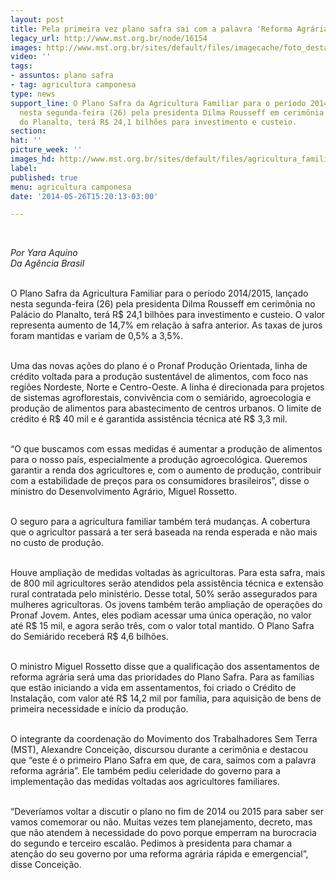 ```yaml
---
layout: post
title: Pela primeira vez plano safra sai com a palavra 'Reforma Agrária'
legacy_url: http://www.mst.org.br/node/16154
images: http://www.mst.org.br/sites/default/files/imagecache/foto_destaque/agricultura_familiar_ABr.JPG
video: ''
tags:
- assuntos: plano safra
- tag: agricultura camponesa
type: news
support_line: O Plano Safra da Agricultura Familiar para o período 2014/2015, lançado
  nesta segunda-feira (26) pela presidenta Dilma Rousseff em cerimônia no Palácio
  do Planalto, terá R$ 24,1 bilhões para investimento e custeio.
section: 
hat: ''
picture_week: ''
images_hd: http://www.mst.org.br/sites/default/files/agricultura_familiar_ABr.JPG
label: 
published: true
menu: agricultura camponesa
date: '2014-05-26T15:20:13-03:00'

---
```

<p>&nbsp;</p><p><em>Por Yara Aquino<br>Da Agência Brasil&nbsp;</em></p><p><br>O Plano Safra da Agricultura Familiar para o período 2014/2015, lançado nesta segunda-feira (26) pela presidenta Dilma Rousseff em cerimônia no Palácio do Planalto, terá R$ 24,1 bilhões para investimento e custeio. O valor representa aumento de 14,7% em relação à safra anterior. As taxas de juros foram mantidas e variam de 0,5% a 3,5%.</p><p><br>Uma das novas ações do plano é o Pronaf Produção Orientada, linha de crédito voltada para a produção sustentável de alimentos, com foco nas regiões Nordeste, Norte e Centro-Oeste. A linha é direcionada para projetos de sistemas agroflorestais, convivência com o semiárido, agroecologia e produção de alimentos para abastecimento de centros urbanos. O limite de crédito é R$ 40 mil e é garantida assistência técnica até R$ 3,3 mil.</p><p><br>“O que buscamos com essas medidas é aumentar a produção de alimentos para o nosso país, especialmente a produção agroecológica. Queremos garantir a renda dos agricultores e, com o aumento de produção, contribuir com a estabilidade de preços para os consumidores brasileiros”, disse o ministro do Desenvolvimento Agrário, Miguel Rossetto.</p><p><br>O seguro para a agricultura familiar também terá mudanças. A cobertura que o agricultor passará a ter será baseada na renda esperada e não mais no custo de produção.</p><p><br>Houve ampliação de medidas voltadas às agricultoras. Para esta safra, mais de 800 mil agricultores serão atendidos pela assistência técnica e extensão rural contratada pelo ministério. Desse total, 50% serão assegurados para mulheres agricultoras. Os jovens também terão ampliação de operações do Pronaf Jovem. Antes, eles podiam acessar uma única operação, no valor até R$ 15 mil, e agora serão três, com o valor total mantido. O Plano Safra do Semiárido receberá R$ 4,6 bilhões.</p><p><br>O ministro Miguel Rossetto disse que a qualificação dos assentamentos de reforma agrária será uma das prioridades do Plano Safra. Para as famílias que estão iniciando a vida em assentamentos, foi criado o Crédito de Instalação, com valor até R$ 14,2 mil por família, para aquisição de bens de primeira necessidade e início da produção.</p><p><br>O integrante da coordenação do Movimento dos Trabalhadores Sem Terra (MST), Alexandre Conceição, discursou durante a cerimônia e destacou que “este é o primeiro Plano Safra em que, de cara, saímos com a palavra reforma agrária”. Ele também pediu celeridade do governo para a implementação das medidas voltadas aos agricultores familiares.</p><p><br>“Deveríamos voltar a discutir o plano no fim de 2014 ou 2015 para saber ser vamos comemorar ou não. Muitas vezes tem planejamento, decreto, mas que não atendem à necessidade do povo porque emperram na burocracia do segundo e terceiro escalão. Pedimos à presidenta para chamar a atenção do seu governo por uma reforma agrária rápida e emergencial”, disse Conceição.</p><p>&nbsp;</p>

